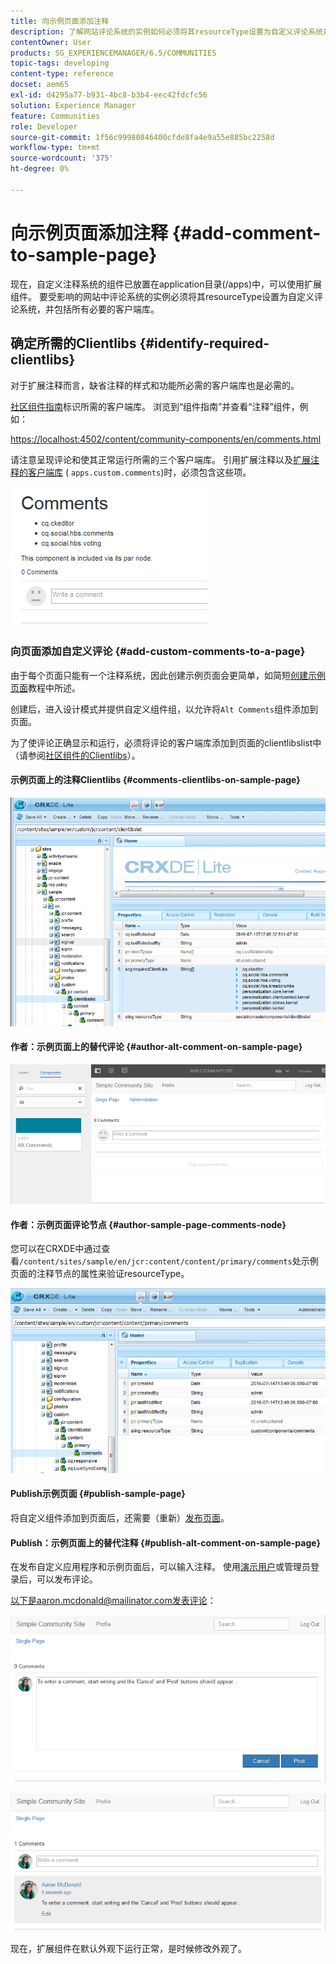 ```yaml
---
title: 向示例页面添加注释
description: 了解网站评论系统的实例如何必须将其resourceType设置为自定义评论系统并包括所有必要的客户端库。
contentOwner: User
products: SG_EXPERIENCEMANAGER/6.5/COMMUNITIES
topic-tags: developing
content-type: reference
docset: aem65
exl-id: d4295a77-b931-4bc8-b3b4-eec42fdcfc56
solution: Experience Manager
feature: Communities
role: Developer
source-git-commit: 1f56c99980846400cfde8fa4e9a55e885bc2258d
workflow-type: tm+mt
source-wordcount: '375'
ht-degree: 0%

---
```


# 向示例页面添加注释  {#add-comment-to-sample-page}

现在，自定义注释系统的组件已放置在application目录(/apps)中，可以使用扩展组件。 要受影响的网站中评论系统的实例必须将其resourceType设置为自定义评论系统，并包括所有必要的客户端库。

## 确定所需的Clientlibs {#identify-required-clientlibs}

对于扩展注释而言，缺省注释的样式和功能所必需的客户端库也是必需的。

[社区组件指南](/help/communities/components-guide.md)标识所需的客户端库。 浏览到“组件指南”并查看“注释”组件，例如：

[https://localhost:4502/content/community-components/en/comments.html](https://localhost:4502/content/community-components/en/comments.html)

请注意呈现评论和使其正常运行所需的三个客户端库。 引用扩展注释以及[扩展注释的客户端库](/help/communities/extend-create-components.md#create-a-client-library-folder) ( `apps.custom.comments`)时，必须包含这些项。

![comments-component1](assets/comments-component1.png)

### 向页面添加自定义评论 {#add-custom-comments-to-a-page}

由于每个页面只能有一个注释系统，因此创建示例页面会更简单，如简短[创建示例页面](/help/communities/create-sample-page.md)教程中所述。

创建后，进入设计模式并提供自定义组件组，以允许将`Alt Comments`组件添加到页面。

为了使评论正确显示和运行，必须将评论的客户端库添加到页面的clientlibslist中（请参阅[社区组件的Clientlibs](/help/communities/clientlibs.md)）。

#### 示例页面上的注释Clientlibs {#comments-clientlibs-on-sample-page}

![comments-clientlibs-crxde](assets/comments-clientlibs-crxde.png)

#### 作者：示例页面上的替代评论 {#author-alt-comment-on-sample-page}

![alt-comment](assets/alt-comment.png)

#### 作者：示例页面评论节点 {#author-sample-page-comments-node}

您可以在CRXDE中通过查看`/content/sites/sample/en/jcr:content/content/primary/comments`处示例页面的注释节点的属性来验证resourceType。

![verify-comment-crxde](assets/verify-comment-crxde.png)

#### Publish示例页面 {#publish-sample-page}

将自定义组件添加到页面后，还需要（重新）[发布页面](/help/communities/sites-console.md#publishing-the-site)。

#### Publish：示例页面上的替代注释 {#publish-alt-comment-on-sample-page}

在发布自定义应用程序和示例页面后，可以输入注释。 使用[演示用户](/help/communities/tutorials.md#demo-users)或管理员登录后，可以发布评论。

以下是aaron.mcdonald@mailinator.com发表评论：

![publish-alt-comment](assets/publish-alt-comment.png)

![publish-alt-comment1](assets/publish-alt-comment1.png)

现在，扩展组件在默认外观下运行正常，是时候修改外观了。
